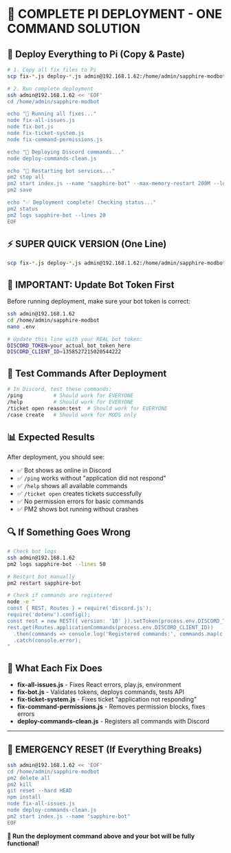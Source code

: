 # 🚀 **COMPLETE PI DEPLOYMENT - ONE COMMAND SOLUTION**

## 📱 **Deploy Everything to Pi (Copy & Paste)**

```bash
# 1. Copy all fix files to Pi
scp fix-*.js deploy-*.js admin@192.168.1.62:/home/admin/sapphire-modbot/

# 2. Run complete deployment
ssh admin@192.168.1.62 << 'EOF'
cd /home/admin/sapphire-modbot

echo "🔧 Running all fixes..."
node fix-all-issues.js
node fix-bot.js  
node fix-ticket-system.js
node fix-command-permissions.js

echo "🚀 Deploying Discord commands..."
node deploy-commands-clean.js

echo "🔄 Restarting bot services..."
pm2 stop all
pm2 start index.js --name "sapphire-bot" --max-memory-restart 200M --log-date-format="YYYY-MM-DD HH:mm:ss"
pm2 save

echo "✅ Deployment complete! Checking status..."
pm2 status
pm2 logs sapphire-bot --lines 20
EOF
```

## ⚡ **SUPER QUICK VERSION (One Line)**

```bash
scp fix-*.js deploy-*.js admin@192.168.1.62:/home/admin/sapphire-modbot/ && ssh admin@192.168.1.62 "cd sapphire-modbot && node fix-all-issues.js && node fix-bot.js && node fix-ticket-system.js && node fix-command-permissions.js && node deploy-commands-clean.js && pm2 restart sapphire-bot && pm2 logs sapphire-bot --lines 10"
```

## 🔑 **IMPORTANT: Update Bot Token First**

Before running deployment, make sure your bot token is correct:

```bash
ssh admin@192.168.1.62
cd /home/admin/sapphire-modbot
nano .env

# Update this line with your REAL bot token:
DISCORD_TOKEN=your_actual_bot_token_here
DISCORD_CLIENT_ID=1358527215020544222
```

## 🧪 **Test Commands After Deployment**

```bash
# In Discord, test these commands:
/ping          # Should work for EVERYONE
/help          # Should work for EVERYONE  
/ticket open reason:test  # Should work for EVERYONE
/case create   # Should work for MODS only
```

## 📊 **Expected Results**

After deployment, you should see:
- ✅ Bot shows as online in Discord
- ✅ `/ping` works without "application did not respond"
- ✅ `/help` shows all available commands
- ✅ `/ticket open` creates tickets successfully
- ✅ No permission errors for basic commands
- ✅ PM2 shows bot running without crashes

## 🔍 **If Something Goes Wrong**

```bash
# Check bot logs
ssh admin@192.168.1.62
pm2 logs sapphire-bot --lines 50

# Restart bot manually
pm2 restart sapphire-bot

# Check if commands are registered
node -e "
const { REST, Routes } = require('discord.js');
require('dotenv').config();
const rest = new REST({ version: '10' }).setToken(process.env.DISCORD_TOKEN);
rest.get(Routes.applicationCommands(process.env.DISCORD_CLIENT_ID))
  .then(commands => console.log('Registered commands:', commands.map(c => c.name)))
  .catch(console.error);
"
```

## 🎯 **What Each Fix Does**

- **fix-all-issues.js** - Fixes React errors, play.js, environment
- **fix-bot.js** - Validates tokens, deploys commands, tests API
- **fix-ticket-system.js** - Fixes ticket "application not responding"
- **fix-command-permissions.js** - Removes permission blocks, fixes errors
- **deploy-commands-clean.js** - Registers all commands with Discord

---

## 🚨 **EMERGENCY RESET (If Everything Breaks)**

```bash
ssh admin@192.168.1.62 << 'EOF'
cd /home/admin/sapphire-modbot
pm2 delete all
pm2 kill
git reset --hard HEAD
npm install
node fix-all-issues.js
node deploy-commands-clean.js
pm2 start index.js --name "sapphire-bot"
EOF
```

**🎉 Run the deployment command above and your bot will be fully functional!**
